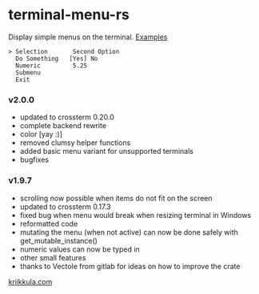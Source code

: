 # terminal-menu-rs
Display simple menus on the terminal.
[Examples](https://gitlab.com/xamn/terminal-menu-rs/tree/master/examples)
```
> Selection       Second Option
  Do Something   [Yes] No
  Numeric         5.25
  Submenu    
  Exit     
```

### v2.0.0

- updated to crossterm 0.20.0
- complete backend rewrite
- color [yay :)]
- removed clumsy helper functions
- added basic menu variant for unsupported terminals
- bugfixes

### v1.9.7

- scrolling now possible when items do not fit on the screen
- updated to crossterm 0.17.3
- fixed bug when menu would break when resizing terminal in Windows
- reformatted code
- mutating the menu (when not active) can now be done safely with get_mutable_instance()
- numeric values can now be typed in
- other small features
- thanks to Vectole from gitlab for ideas on how to improve the crate

[kriikkula.com](https://kriikkula.com/)
